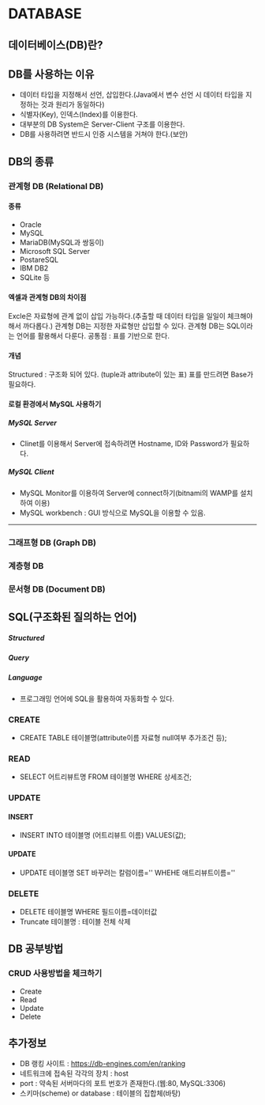 # DATABASE

## 데이터베이스(DB)란?

## DB를 사용하는 이유
- 데이터 타입을 지정해서 선언, 삽입한다.(Java에서 변수 선언 시 데이터 타입을 지정하는 것과 원리가 동일하다)
- 식별자(Key), 인덱스(Index)를 이용한다.
- 대부분의 DB System은 Server-Client 구조를 이용한다.
- DB를 사용하려면 반드시 인증 시스템을 거쳐야 한다.(보안)

## DB의 종류

### 관계형 DB (Relational DB)
#### 종류
- Oracle
- MySQL
- MariaDB(MySQL과 쌍둥이)
- Microsoft SQL Server
- PostareSQL
- IBM DB2
- SQLite 등

#### 엑셀과 관계형 DB의 차이점
Excle은 자료형에 관계 없이 삽입 가능하다.(추출할 때 데이터 타입을 일일이 체크해야해서 까다롭다.)
관계형 DB는 지정한 자료형만 삽입할 수 있다.
관계형 DB는 SQL이라는 언어를 활용해서 다룬다.
공통점 : 표를 기반으로 한다.

#### 개념
Structured : 구조화 되어 있다. (tuple과 attribute이 있는 표)
표를 만드려면 Base가 필요하다.

#### 로컬 환경에서 MySQL 사용하기

##### MySQL Server
- Clinet를 이용해서 Server에 접속하려면 Hostname, ID와 Password가 필요하다.

##### MySQL Client
- MySQL Monitor를 이용하여 Server에 connect하기(bitnami의 WAMP를 설치하여 이용)
- MySQL workbench : GUI 방식으로 MySQL을 이용할 수 있음.

--------------------------------------------------------------------------------------------------------------------------------------

### 그래프형 DB (Graph DB)

### 계층형 DB

### 문서형 DB (Document DB)




## SQL(구조화된 질의하는 언어)

##### Structured
##### Query
##### Language
- 프로그래밍 언어에 SQL을 활용하여 자동화할 수 있다.

### CREATE
- CREATE TABLE 테이블명(attribute이름 자료형 null여부 추가조건 등);

### READ
- SELECT 어트리뷰트명 FROM 테이블명 WHERE 상세조건;

### UPDATE
#### INSERT
- INSERT INTO 테이블명 (어트리뷰트 이름) VALUES(값);
#### UPDATE
- UPDATE 테이블명 SET 바꾸려는 칼럼이름='' WHEHE 애트리뷰트이름='' 

### DELETE
- DELETE 테이블명 WHERE 필드이름=데이터값
- Truncate 테이블명 : 테이블 전체 삭제

## DB 공부방법

### CRUD 사용방법을 체크하기
- Create
- Read
- Update
- Delete

## 추가정보
- DB 랭킹 사이트 : https://db-engines.com/en/ranking
- 네트워크에 접속된 각각의 장치 : host
- port : 약속된 서버마다의 포트 번호가 존재한다.(웹:80, MySQL:3306)
- 스키마(scheme) or database : 테이블의 집합체(바탕)
